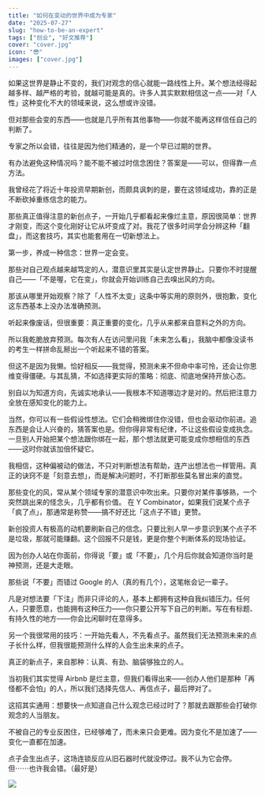 ```yaml
---
title: "如何在变动的世界中成为专家"
date: "2025-07-27"
slug: "how-to-be-an-expert"
tags: ["创业", "好文推荐"]
cover: "cover.jpg"
icon: "😎"
images: ["cover.jpg"]
---
```

如果这世界是静止不变的，我们对观念的信心就能一路线性上升。某个想法经得起越多样、越严格的考验，就越可能是真的。许多人其实默默相信这一点——对「人性」这种变化不大的领域来说，这么想或许没错。



但对那些会变的东西——也就是几乎所有其他事物——你就不能再这样信任自己的判断了。



专家之所以会错，往往是因为他们精通的，是一个早已过期的世界。



有办法避免这种情况吗？能不能不被过时信念困住？答案是——可以，但得靠一点方法。



我曾经花了将近十年投资早期新创，而颇具讽刺的是，要在这领域成功，靠的正是不断砍掉重练信念的能力。



那些真正值得注意的新创点子，一开始几乎都看起来像烂主意，原因很简单：世界才刚变，而这个变化刚好让它从坏变成了对。我花了很多时间学会分辨这种「翻盘」，而这套技巧，其实也能套用在一切新想法上。



第一步，养成一种信念：世界一定会变。



那些对自己观点越来越笃定的人，潜意识里其实是认定世界静止。只要你不时提醒自己——「不是喔，它在变」，你就会开始训练自己去嗅出风的方向。



那该从哪里开始观察？除了「人性不太变」这条中等实用的原则外，很抱歉，变化这东西基本上没办法准确预测。



听起来像废话，但很重要：真正重要的变化，几乎从来都来自意料之外的方向。



所以我乾脆放弃预测。每次有人在访问里问我「未来怎么看」，我脑中都像没读书的考生一样拼命乱掰出一个听起来不错的答案。



但这不是因为我懒。恰好相反——我觉得，预测未来不但命中率可怜，还会让你思维变得僵硬。与其乱猜，不如选择更实际的策略：彻底、彻底地保持开放心态。



别自以为知道方向，先诚实地承认——我根本不知道哪边才是对的。然后把注意力全放在感知变化的能力上。



当然，你可以有一些假设性想法。它们会稍微绑住你没错，但也会驱动你前进。追东西是会让人兴奋的，猜答案也是。但你得非常有纪律，不让这些假设变成执念。
一旦别人开始把某个想法跟你绑在一起，那个想法就更可能变成你想相信的东西——这时你就该加倍怀疑它。



我相信，这种偏被动的做法，不只对判断想法有帮助，连产出想法也一样管用。真正的诀窍不是「刻意去想」，而是解决问题时，不打断那些莫名冒出来的直觉。



那些变化的风，常从某个领域专家的潜意识中吹出来。只要你对某件事够熟，一个突然跳出来的怪念头，几乎都有价值。
在 Y Combinator，如果我们说某个点子「疯了点」，那通常是称赞——搞不好还比「这点子不错」更赞。



新创投资人有极高的动机要刷新自己的信念。只要比别人早一步意识到某个点子不是垃圾，那就可能赚翻。这个回报不只是钱，更是你整个判断体系的现场验证。



因为创办人站在你面前，你得说「要」或「不要」，几个月后你就会知道你当时是神预测，还是大走眼。



那些说「不要」而错过 Google 的人（真的有几个），这笔帐会记一辈子。



凡是对想法要「下注」而非只评论的人，基本上都拥有这种自我纠错压力。任何人，只要愿意，也能拥有这种压力——你只要公开写下自己的判断。写在有标题、有持久性的地方——你会比闲聊时在意得多。



另一个我很常用的技巧：一开始先看人，不先看点子。虽然我们无法预测未来的点子长什么样，但我很能预测什么样的人会生出未来的点子。



真正的新点子，来自那种：认真、有劲、脑袋够独立的人。



当初我们其实觉得 Airbnb 是烂主意，但我们看得出来——创办人他们是那种「再怪都不会怕」的人，所以我们选择先信人、再信点子，最后押对了。



这招其实通用：想要快一点知道自己什么观念已经过时了？那就去跟那些会打破你观念的人当朋友。



不被自己的专业反困住，已经够难了，而未来只会更难。因为变化不是加速了——变化一直都在加速。



点子会生出点子，这场连锁反应从旧石器时代就没停过。我不认为它会停。
但⋯⋯也许我会错。（最好是）




![](https://prod-files-secure.s3.us-west-2.amazonaws.com/112d0858-5090-4d34-a606-b75eb8d65fd2/46476355-9cf3-4e99-9b7a-3531bc426380/1000202064.png?X-Amz-Algorithm=AWS4-HMAC-SHA256&X-Amz-Content-Sha256=UNSIGNED-PAYLOAD&X-Amz-Credential=ASIAZI2LB466VD7HPKWY%2F20250927%2Fus-west-2%2Fs3%2Faws4_request&X-Amz-Date=20250927T221058Z&X-Amz-Expires=3600&X-Amz-Security-Token=IQoJb3JpZ2luX2VjECYaCXVzLXdlc3QtMiJGMEQCIEnr%2F%2B53KNCROc8HUhCWv7rwmOEFR0%2B315QIP6eFZQxpAiB1htXwa3rj1SrsG2vTKzEBHF20DJ9OIjp5IOVN8a07JiqIBAiu%2F%2F%2F%2F%2F%2F%2F%2F%2F%2F8BEAAaDDYzNzQyMzE4MzgwNSIMHsDq1gOnlCzlcO9NKtwDnnf4RH01nS8dQP0AMQbaFEeZoLTc1K2PaL0sRj4TRyGaXhNhjcWNRv%2Bg5wc8yb9XaYpin41vAesLdPuifuUevsO4nclm5xrosMIhiYapzJgZQe%2BFHAD2epwoiK8FC4pX6%2BD6FqCPRV2lzn2NPOGRrnyV9Xy30FPt4UUa3je%2FnL%2BQF9pFNR%2FVujvvx1UIF6M3hOQFIQMZ3sKs4ptGxIAF5mUiiqD0lC6JSG2%2F4e8MRAS7Nkub%2Bb1ELj4lnWHSE6IwHimm4KDThUMgcrdCO1d4jFMb%2BSfIQfEAgR1vaNwe5PH9yijF6gV4WLgyg7UV2nlLuaEhydVWUgPk4kAdm8WqQeK9kvROkwgGQP23SbZyjjISk%2Bipb0z1YR0sFT1WVkrVIAQBNLU00Gg264F%2BVDYZKRavvqg1nP7nhIrin%2FlmhibIacz8uzq87X0RgAYYCL9tF2UjgPssMWxu7fqqG9MbR%2FHqmzLCBSjPdT4oLLPjZoj%2Fsqplg134CZur4Rru4Oqbto3dbtWZ49a5k4auUJJDpgjJbyqoILHeDR1%2F9VoVMn04bhYMeM391BOoyhgzK3zT0VRRqFU3ZHGmr0f04ow6jWnKSGR2SxsGKrEZ6d8DKXaCB%2FDGINvlas7wLbUwvqnhxgY6pgF5IMTV8w8HNxPJtWnBFWtWF2nJt2Gtg0O6Rd2w0Z0hQg52lfcIlldcSxgSybysW3L3Ov3c5%2F7P5piXwj7x21AT8dal%2F9pjTbaPLceBc0qLMcRN7zFN9V%2B2XXwxwEdQh9iRkz0wkfDksCC8jNiUf55lqqlrRTmiv4uhQgpXJKfdb5sWjzfB39GZ%2BtOlkUheGc4F1AJPi9ab7XHNHJVrfOxciBEsay6f&X-Amz-Signature=0ed807bd7275d13925f5fe13e8ecc41fd012be55f72c8e45e61b5de1e02d471a&X-Amz-SignedHeaders=host&x-amz-checksum-mode=ENABLED&x-id=GetObject)

